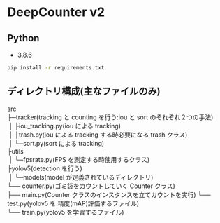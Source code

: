 # DeepCounter v2

## Python

- 3.8.6  

```sh
pip install -r requirements.txt

```
## ディレクトリ構成(主なファイルのみ)

src  
├─tracker(tracking と counting を行う:iou と sort のそれぞれ２つの手法)  
&nbsp;│ ├iou_tracking.py(iou による tracking)  
&nbsp;│ ├trash.py(iou による tracking する時必要になる trash クラス)  
&nbsp;│ └─sort.py(sort による tracking)  
├utils  
&nbsp;│ └─fpsrate.py(FPS を測定する時使用するクラス)  
├yolov5(detection を行う)  
&nbsp;│ └─models(model が定義されているディレクトリ)  
└── counter.py(ゴミ袋をカウントしていく Counter クラス)  
├── main.py(Counter クラスのインスタンスを立てカウントを実行)
└── test.py(yolov5 を 精度(mAP)評価するファイル)  
└── train.py(yolov5 を学習するファイル)
